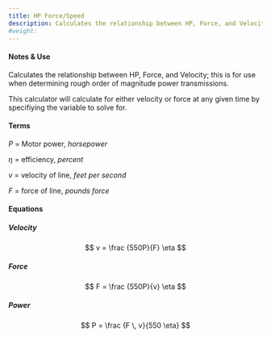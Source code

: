 ```yaml
---
title: HP Force/Speed
description: Calculates the relationship between HP, Force, and Velocity.
#weight:
---
```


#### Notes & Use

Calculates the relationship between HP, Force, and Velocity; this is for use when determining rough order of magnitude power transmissions.

This calculator will calculate for either velocity or force at any given time by specifiying the variable to solve for.

#### Terms

$P$ = Motor power, *horsepower*

$\eta$ = efficiency, *percent*

$v$   = velocity of line, *feet per second*

$F$   = force of line, *pounds force*

#### Equations

##### Velocity

$$ v = \frac {550P}{F} \eta $$ 

##### Force

$$ F =  \frac {550P}{v} \eta $$

##### Power

$$ P = \frac {F \, v}{550 \eta}  $$ 

